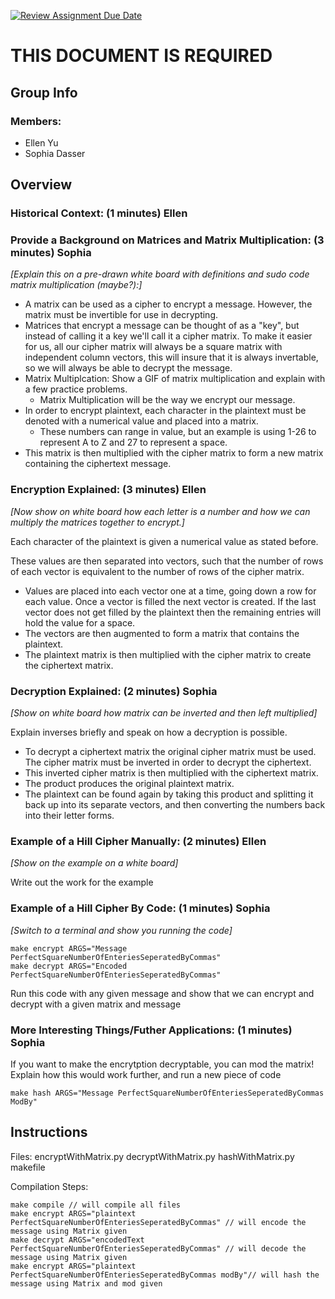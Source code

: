 [![Review Assignment Due Date](https://classroom.github.com/assets/deadline-readme-button-24ddc0f5d75046c5622901739e7c5dd533143b0c8e959d652212380cedb1ea36.svg)](https://classroom.github.com/a/ecp4su41)
# THIS DOCUMENT IS REQUIRED
## Group Info
### Members:
- Ellen Yu
- Sophia Dasser
## Overview

### Historical Context: (1 minutes) Ellen


### Provide a Background on Matrices and Matrix Multiplication: (3 minutes) Sophia

*[Explain this on a pre-drawn white board with definitions and sudo code matrix multiplication (maybe?):]*

- A matrix can be used as a cipher to encrypt a message. However, the matrix must be invertible for use in decrypting. 
- Matrices that encrypt a message can be thought of as a "key", but instead of calling it a key we'll call it a cipher matrix. To make it easier for us, all our cipher matrix will always be a square matrix with independent column vectors, this will insure that it is always invertable, so we will always be able to decrypt the message.
- Matrix Multiplcation: Show a GIF of matrix multiplication and explain with a few practice problems.
  - Matrix Multiplication will be the way we encrypt our message.
- In order to encrypt plaintext, each character in the plaintext must be denoted with a numerical value and placed into a matrix.
  - These numbers can range in value, but an example is using 1-26 to represent A to Z and 27 to represent a space.
- This matrix is then multiplied with the cipher matrix to form a new matrix containing the ciphertext message.


### Encryption Explained: (3 minutes) Ellen

*[Now show on white board how each letter is a number and how we can multiply the matrices together to encrypt.]*

Each character of the plaintext is given a numerical value as stated before.

These values are then separated into vectors, such that the number of rows of each vector is equivalent to the number of rows of the cipher matrix.
- Values are placed into each vector one at a time, going down a row for each value. Once a vector is filled the next vector is created. If the last vector does not get filled by the plaintext then the remaining entries will hold the value for a space.
- The vectors are then augmented to form a matrix that contains the plaintext.
- The plaintext matrix is then multiplied with the cipher matrix to create the ciphertext matrix.


### Decryption Explained: (2 minutes) Sophia

*[Show on white board how matrix can be inverted and then left multiplied]*

Explain inverses briefly and speak on how a decryption is possible.

- To decrypt a ciphertext matrix the original cipher matrix must be used. The cipher matrix must be inverted in order to
decrypt the ciphertext.
- This inverted cipher matrix is then multiplied with the ciphertext matrix.
- The product produces the original plaintext matrix.
- The plaintext can be found again by taking this product and splitting it back up into its separate vectors, and then converting the numbers back into their letter forms.

### Example of a Hill Cipher Manually: (2 minutes) Ellen

*[Show on the example on a white board]*

Write out the work for the example

### Example of a Hill Cipher By Code: (1 minutes) Sophia

*[Switch to a terminal and show you running the code]*

```
make encrypt ARGS="Message PerfectSquareNumberOfEnteriesSeperatedByCommas"
make decrypt ARGS="Encoded PerfectSquareNumberOfEnteriesSeperatedByCommas"
```


Run this code with any given message and show that we can encrypt and decrypt with a given matrix and message

### More Interesting Things/Futher Applications: (1 minutes) Sophia

If you want to make the encrytption decryptable, you can mod the matrix! Explain how this would work further, and run a new piece of code 

``` 
make hash ARGS="Message PerfectSquareNumberOfEnteriesSeperatedByCommas ModBy"
 ```

## Instructions

Files:
encryptWithMatrix.py
decryptWithMatrix.py
hashWithMatrix.py
makefile

Compilation Steps:

```
make compile // will compile all files
make encrypt ARGS="plaintext PerfectSquareNumberOfEnteriesSeperatedByCommas" // will encode the message using Matrix given
make decrypt ARGS="encodedText PerfectSquareNumberOfEnteriesSeperatedByCommas" // will decode the message using Matrix given
make encrypt ARGS="plaintext PerfectSquareNumberOfEnteriesSeperatedByCommas modBy"// will hash the message using Matrix and mod given

```
